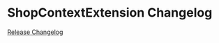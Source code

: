 # ShopContextExtension Changelog

[Release Changelog](https://github.com/spryker-shop/shop-context-extension/releases)
